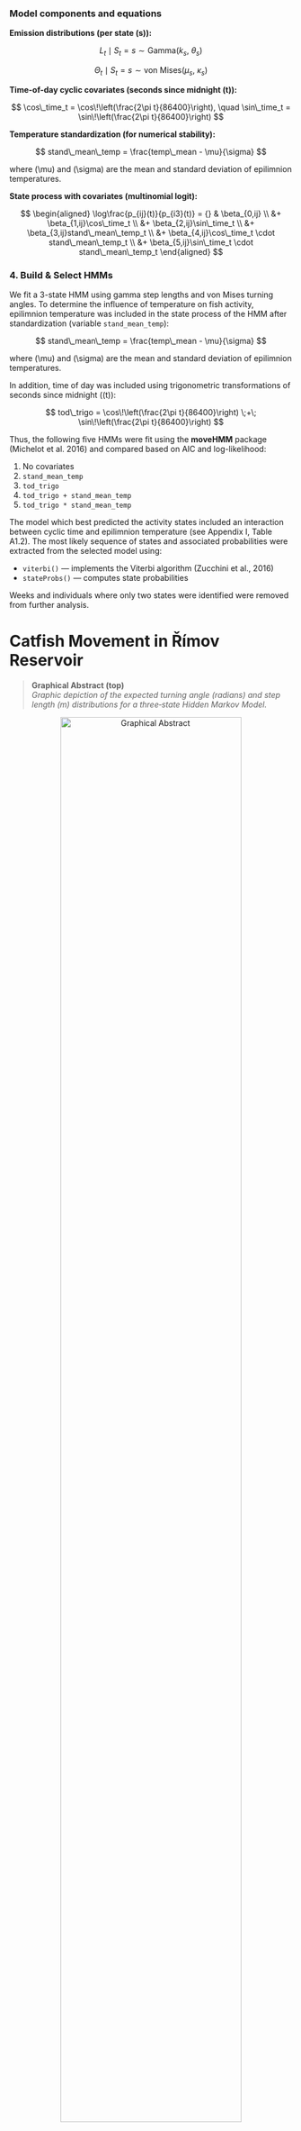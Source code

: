 ### Model components and equations

**Emission distributions (per state \(s\)):**

$$
L_t \mid S_t=s \sim \mathrm{Gamma}(k_s,\ \theta_s)
$$

$$
\Theta_t \mid S_t=s \sim \mathrm{von\ Mises}(\mu_s,\ \kappa_s)
$$

**Time-of-day cyclic covariates (seconds since midnight \(t\)):**

$$
\cos\_time_t = \cos\!\left(\frac{2\pi t}{86400}\right), \quad
\sin\_time_t = \sin\!\left(\frac{2\pi t}{86400}\right)
$$

**Temperature standardization (for numerical stability):**

$$
stand\_mean\_temp = \frac{temp\_mean - \mu}{\sigma}
$$

where \(\mu\) and \(\sigma\) are the mean and standard deviation of epilimnion temperatures.

**State process with covariates (multinomial logit):**

$$
\begin{aligned}
\log\frac{p_{ij}(t)}{p_{i3}(t)} = {} & \beta_{0,ij} \\
 &+ \beta_{1,ij}\cos\_time_t \\
 &+ \beta_{2,ij}\sin\_time_t \\
 &+ \beta_{3,ij}stand\_mean\_temp_t \\
 &+ \beta_{4,ij}\cos\_time_t \cdot stand\_mean\_temp_t \\
 &+ \beta_{5,ij}\sin\_time_t \cdot stand\_mean\_temp_t
\end{aligned}
$$



### 4. Build & Select HMMs

We fit a 3-state HMM using gamma step lengths and von Mises turning angles. To determine the influence of temperature on fish activity, epilimnion temperature was included in the state process of the HMM after standardization (variable `stand_mean_temp`):

$$
stand\_mean\_temp = \frac{temp\_mean - \mu}{\sigma}
$$

where \(\mu\) and \(\sigma\) are the mean and standard deviation of epilimnion temperatures.

In addition, time of day was included using trigonometric transformations of seconds since midnight (\(t\)):

$$
tod\_trigo = \cos\!\left(\frac{2\pi t}{86400}\right) \;+\; \sin\!\left(\frac{2\pi t}{86400}\right)
$$

Thus, the following five HMMs were fit using the **moveHMM** package (Michelot et al. 2016) and compared based on AIC and log-likelihood:

1. No covariates  
2. `stand_mean_temp`  
3. `tod_trigo`  
4. `tod_trigo + stand_mean_temp`  
5. `tod_trigo * stand_mean_temp`

The model which best predicted the activity states included an interaction between cyclic time and epilimnion temperature (see Appendix I, Table A1.2). The most likely sequence of states and associated probabilities were extracted from the selected model using:

- `viterbi()` — implements the Viterbi algorithm (Zucchini et al., 2016)  
- `stateProbs()` — computes state probabilities  

Weeks and individuals where only two states were identified were removed from further analysis.

# Catfish Movement in Římov Reservoir

> **Graphical Abstract (top)**  
> *Graphic depiction of the expected turning angle (radians) and step length (m) distributions for a three‑state Hidden Markov Model.*  

<p align="center">
  <img src="figures/graphical_abstract.png" alt="Graphical Abstract" width="80%"/>
</p>

---

## Table of Contents

- [Overview](#overview)
- [Study Area](#study-area)
- [Data \& Telemetry](#data--telemetry)
- [Environmental Data](#environmental-data)
- [Analysis Workflow (End-to-End)](#analysis-workflow-end-to-end)
  - [0. Environment Setup](#0-environment-setup)
  - [1. Load Libraries \& Helper Functions](#1-load-libraries--helper-functions)
  - [2. Load \& Filter Telemetry Data](#2-load--filter-telemetry-data)
  - [3. Clean \& Prepare Tracks for HMM](#3-clean--prepare-tracks-for-hmm)
  - [4. Build \& Select HMMs](#4-build--select-hmms)
  - [5. Decode States \& Predict Stationary Probabilities](#5-decode-states--predict-stationary-probabilities)
  - [6. Habitat Modeling (CLMMs)](#6-habitat-modeling-clmms)
  - [7. 3D Habitat Use (rKIN)](#7-3d-habitat-use-rkin)
- [Results](#results)
  - [Activity States](#activity-states)
  - [Time Allocation \& Spatial Distribution](#time-allocation--spatial-distribution)
  - [Influence of Temperature \& Time of Day](#influence-of-temperature--time-of-day)
  - [Habitat Use and Diel Period (CLMMs)](#habitat-use-and-diel-period-clmms)
  - [Three-Dimensional Habitat Use](#three-dimensional-habitat-use)
- [Figures](#figures)
- [Tables](#tables)
- [Discussion (brief)](#discussion-brief)
- [Appendix I](#appendix-i)
- [Appendix II](#appendix-ii)
- [References](#references)

---

## Overview

We analyzed the summer movement behavior of European catfish (*Silurus glanis*) in the Římov Reservoir (Czech Republic) using high-resolution acoustic telemetry and a three-state Hidden Markov Model (HMM). We integrated temperature (epilimnion) and diel cycling, mapped state-specific spatial use, modeled habitat effects with cumulative link mixed models (CLMMs), and visualized 3D habitat overlaps (core vs home-range). The full computational pipeline and figures are embedded below.

[Back to top](#table-of-contents)

---

## Study Area

Římov Reservoir is a canyon-shaped reservoir in South Bohemia, Czech Republic (N 48°51.00978′, E 14°29.47462′), built in 1978 for drinking water and flood control. The main reservoir body extends ~10 km; surface area 210 ha; mean depth ~16 m (max 45 m). A longitudinal gradient exists from mesotrophic conditions at the dam to eutrophic conditions toward the main inflow (Šeda & Devetter, 2000), with parallel gradients in algae, zooplankton, and fish density. The system typically stratifies from April–September (Říha et al., 2022). Due to fluctuating water levels and steep banks, submerged aquatic macrophytes are typically absent in the littoral zone (Říha et al., 2015).

Public access is restricted, with an estimated ~200 catfish and minimal angling disturbance, making the system well-suited for studying natural movement in a lentic environment. During the study period (July–August 2017), epilimnion temperatures ranged 19.7–22.7 °C (mean 21 ± 0.6 °C). Thermocline depth averaged 5.47 m.

[Back to top](#table-of-contents)

---

## Data & Telemetry

An array of 91 acoustic receivers (Lotek WHS3250) was deployed on 2017‑04‑18 to cover the entire reservoir (87), the inflowing tributary (3), and one small bay near the dam (1). This design allowed fine‑scale high-resolution positions (see Figure 1). Temperature stratification was monitored using HOBO Pendant temp/light 64K loggers at four longitudinal locations (loggers placed every 1 m from surface to 13 m; plus 20 m at dam and mid sections). For analysis, we used the mean 0–6 m temperature (epilimnion).

Fifteen *S. glanis* were captured by long‑lining (per Vejřík et al., 2017) at four reservoir locations (2017‑04‑18 to 2017‑04‑25), anesthetized with 2‑phenoxy‑ethanol (0.7 ml l⁻¹), surgically implanted with Lotek MM‑M‑11‑28‑TP transmitters (65×12 mm, 13 g; burst 15 s; plus pressure/temperature sensors), and released at capture sites. Locations were post‑processed with UMAP v1.4.3 (Lotek); data cleaning follows Říha et al. (2021, 2022). For this study, we used 2017‑07‑01 to 2017‑08‑31 (peak activity/growth; Copp et al., 2009). After filtering, 13 individuals and 85,650 positions remained.

[Back to top](#table-of-contents)

---

## Environmental Data

- Epilimnion temperatures: mean of 0–6 m across four stations.  
- Diurnal/cyclic time derived from timestamps (UTC) via trigonometric transforms.  
- Thermocline depth for 3D visualization context.

[Back to top](#table-of-contents)

---

## Analysis Workflow (End-to-End)

> **Tip:** Each section below includes the exact code used in the analysis. 

### 0. Environment Setup

- **Project structure**
```
.
├─ data/
│  ├─ pos_mean2.csv
│  ├─ mean_temp_6m.csv
│  ├─ wels_raw_large_tracks_crawl.df.csv
│  ├─ detection_depth.csv
│  ├─ dist2shore_calc.csv
│  ├─ rimov_thermo.csv
│  ├─ shp_files/            # reservoir polygon shapefile
│  └─ final_model_output_data/
├─ scripts/
│  ├─ libraries.R
│  ├─ functions.R
│  ├─ data_load.R
│  ├─ data_clean.R
│  ├─ hmm_function.R
│  ├─ hmm_wels_data_clean.R
│  ├─ HMM_wels_FINAL_copy.R
│  ├─ CLMM_final_updated.R
│  └─ botDepth_depth_rKIN_visual_updated.R
└─ figures/
   ├─ Figure_1.png
   ├─ Figure_5.png
   ├─ Figure_7.png
   ├─ Figure_9.png
   ├─ Figure_11.png
   ├─ Figure_12.png
   ├─ Figure_13.png
   ├─ Table_1.png
   ├─ Figure_A1.1.png
   ├─ Figure_A1.2.png
   └─ graphical_abstract.png
```

[Back to top](#table-of-contents)

---

### 1. Load Libraries & Helper Functions

**`scripts/libraries.R`**
```r
# installing libraries (load)
library(lubridate)
library(tidyverse)
library(data.table)
library(ggplot2)
library(crawl)
library(sf)
library(moveHMM)
library(performance)
library(ggpubr)
library(sjPlot)
library(circular)  # For von Mises density
```

**`scripts/functions.R`**
```r
# Compute swimming distance (2D/3D) and temporal diffs
comp.dist <- function (easting, northing, depth, timestamp){
  diff.time  <- c(NA, diff(as.numeric(timestamp), lag = 1))
  diff.east  <- c(NA, diff(easting,  lag = 1))
  diff.north <- c(NA, diff(northing, lag = 1))
  diff.depth <- c(NA, diff(depth,    lag = 1))
  swim.dist2D <- sqrt(diff.east^2 + diff.north^2)
  swim.dist3D <- sqrt(swim.dist2D^2 + diff.depth^2)
  return(list(diff_depth = diff.depth,
              diff_time  = diff.time,
              swim_dist_2D = swim.dist2D,
              swim_dist_3D = swim.dist3D))
}
```

[Back to top](#table-of-contents)

---

### 2. Load & Filter Telemetry Data

**`scripts/data_load.R`** (load data and reservoir polygon; verify CRS; filter to reservoir)
```r
source("./scripts/libraries.R")

pos_mean <- read_csv("./data/pos_mean2.csv")
rimov_pol <- st_read("./data/shp_files")

# Convert fish positions to sf points; set CRS to UTM 33N (EPSG:32633)
pos_mean_sf <- st_as_sf(pos_mean, coords = c("easting", "northing")) %>% 
  st_set_crs(32633)

# Remove positions outside reservoir polygon (GPS/detection errors)
inside_test <- st_intersects(pos_mean_sf, rimov_pol, sparse = TRUE)
pos_mean_sf$within_poly <- apply(inside_test, 1, any)

# Keep only positions within polygon, restore coordinates to columns
pos_mean_filter_sf <- pos_mean_sf %>% filter(within_poly)
pos_mean_filter <- as.data.frame(st_coordinates(pos_mean_filter_sf$geometry))
pos_mean_filter <- cbind(pos_mean_filter_sf[,-c(1)], pos_mean_filter)
colnames(pos_mean_filter)[1] <- "fishid"

pos_mean_filter <- pos_mean_filter %>%
  arrange(fishid, timestamp_5min) %>% 
  filter(within_poly)

# Export filtered positions
write_csv(pos_mean_filter, "./data/pos_mean_wels_filter.csv")

# Quick visualization
plot(st_geometry(rimov_pol), axes = TRUE, ylim = c(5407000, 5408000)) 
plot(st_geometry(pos_mean_sf), add = TRUE, pch=19, col="red")
plot(st_geometry(pos_mean_filter_sf), add = TRUE, pch=19, col="lightblue")
```

> **Note:** `scripts/data_clean.R` duplicated the above logic; keep one canonical version (`data_load.R`).

[Back to top](#table-of-contents)

---

### 3. Clean & Prepare Tracks for HMM

- Regularize tracks with CTCRW (via `crawlWrap` in `momentuHMM`), interpolate gaps ≤ 1.5 h, split longer gaps into new tracks.  
- Convert to `moveHMM` format, compute step lengths and turning angles, remove unrealistic steps (> 200 m).

**`scripts/hmm_wels_data_clean.R`**
```r
source("./scripts/libraries.R")

# Read CTCRW-regularized tracks (produced via momentuHMM::crawlWrap upstream)
HMM <- read_csv("./data/wels_raw_large_tracks_crawl.df.csv")
HMM$ID <- as.factor(HMM$ID)

# Convert to moveHMM format
HMM_wels <- moveHMM::prepData(HMM, type = "UTM", coordNames = c("x","y"))

# Inspect & remove very large steps (> 200 m)
HMM_wels$week <- week(HMM_wels$time)
step_length <- 200

HMM_wels_clean <- HMM_wels %>%
  filter(step < step_length)

# Drop temporary columns so object can be reused cleanly elsewhere
HMM_wels_clean <- HMM_wels_clean[ , -c(2:3)]
stopifnot(!any(is.na(HMM_wels_clean)))

write_csv(HMM_wels_clean, "./data/HMM_wels_clean.csv")
```

[Back to top](#table-of-contents)

---

### 4. Build & Select HMMs

We fit a 3‑state HMM using gamma step lengths and von Mises turning angles. Covariates: cyclic time (cos, sin) and standardized epilimnion temperature. We compare models with no covariates, temperature only, time only, additive (time + temp), and interaction (time * temp) using AIC/log‑likelihood. We run multiple initializations to ensure convergence (global optimum).

#### Model components and equations

- **Emission distributions** (per state \(s\)):  
  Step length \(L_t \mid S_t=s \sim \text{Gamma}(k_s,\ \theta_s)\),  
  Turning angle \(\Theta_t \mid S_t=s \sim \text{von Mises}(\mu_s,\ \kappa_s)\).

- **Time-of-day cyclic covariates** (seconds since midnight \(t\)):  
  \[
  \mathrm{cos\_time}_t = \cos\!\left(\frac{2\pi\, t}{86400}\right),\qquad
  \mathrm{sin\_time}_t = \sin\!\left(\frac{2\pi\, t}{86400}\right).
  \]

- **Temperature standardization** (for numerical stability):  
  \[
  \texttt{stand\_mean\_temp} = \frac{\texttt{temp\_mean} - \mu}{\sigma},
  \]
  where \(\mu\) and \(\sigma\) are the mean and SD of the merged epilimnion temperatures.

- **State process with covariates** (multinomial logit for transition probabilities \(p_{ij}(t)\)):  
  \[
  \log\frac{p_{ij}(t)}{p_{i3}(t)} = \beta_{0,ij} + \beta_{1,ij}\,\mathrm{cos\_time}_t + \beta_{2,ij}\,\mathrm{sin\_time}_t
  + \beta_{3,ij}\,\texttt{stand\_mean\_temp}_t
  + \beta_{4,ij}\,\mathrm{cos\_time}_t\!\cdot\!\texttt{stand\_mean\_temp}_t
  + \beta_{5,ij}\,\mathrm{sin\_time}_t\!\cdot\!\texttt{stand\_mean\_temp}_t,
  \]
  for \(j=1,2\) (baseline \(j=3\)). Reduced models drop terms accordingly.

- **Candidate sets compared** (moveHMM):  
  1) no covariates; 2) temperature only; 3) time only; 4) additive (time + temp); 5) interaction (time * temp).  
  Selection via AIC/log‑likelihood; best model was the interaction.

**`scripts/hmm_function.R`** (randomized starting values; 3‑state)
```r
# Create randomized starting values for 3-state HMM (niter tries)
niter <- 5
allPar0_3s <- lapply(as.list(1:niter), function(x) {
  stepMean0 <- runif(3, min=c(3,25,55), max=c(50,75,100))
  stepSD0   <- runif(3, min=c(3,25,55), max=c(50,75,100))
  angleMean0 <- c(0, pi, pi/2)
  angleCon0  <- runif(3, min=c(1,2,4), max=c(3,5,6))
  list(step = c(stepMean0, stepSD0),
       angle = c(angleMean0, angleCon0))
})
```

**`scripts/HMM_wels_FINAL_copy.R`** (model fitting, selection, decoding, and probability prediction)
```r
source("./scripts/hmm_function.R")
source("./scripts/libraries.R")

# Load tracks (CTCRW-regularized)
HMM <- read_csv("./data/wels_raw_large_tracks_crawl.df.csv")
HMM$week <- week(HMM$time)

# Time-of-day (hours + seconds), cyclic transforms
HMM <- HMM %>% mutate(day_time = hour(time) + minute(time)/60)
HMM2 <- HMM %>% mutate(hour = hour(time), minute = minute(time), sec = second(time),
                       day_time_sec = hour*3600 + minute*60 + sec,
                       cos_time = cos(2*pi*day_time_sec/86400),
                       sin_time = sin(2*pi*day_time_sec/86400))

# Classify diel period two ways; use sun-based classification for filtering
library(suncalc)
getNightDay <- function(x, lat=48.8497428, lon=14.4903039, xtz="UTC",
                        returnSunrSuns=FALSE, day="day", night="night") {
  if (length(x)==0) stop("length of input is 0")
  if (all(is.na(x))) return(as.character(x))
  library(data.table); library(suncalc)
  x <- as.POSIXct(x, tz=xtz)
  from_date <- as.Date(min(x, na.rm=TRUE), tz=xtz) - 1
  to_date   <- as.Date(max(x, na.rm=TRUE), tz=xtz) + 1
  day_seq   <- seq.Date(from_date, to_date, by="day")
  sunTimes  <- data.table::as.data.table(getSunlightTimes(date=day_seq, lat=lat, lon=lon, tz=xtz))
  sunrise_col <- if ("sunrise" %in% names(sunTimes)) "sunrise" else "sunriseTime"
  sunset_col  <- if ("sunset"  %in% names(sunTimes)) "sunset"  else "sunsetTime"
  sunTimes[, Date := as.Date(date, tz=xtz)]
  sunTimes_subset <- sunTimes[, .(Date, sunrise=get(sunrise_col), sunset=get(sunset_col))]
  dt <- data.table(x=x, xorder=seq_along(x), Date=as.Date(x, tz=xtz))
  dt <- merge(dt, sunTimes_subset, by="Date", all.x=TRUE)
  dt[, Diel.period := ifelse(x > sunrise & x < sunset, day, night)]
  setorder(dt, xorder)
  if (returnSunrSuns) dt[, .(Diel.period, sunrise, sunset)] else dt$Diel.period
}

HMM2 <- data.table(HMM2)
HMM2[, dp := getNightDay(time)]

# Filter weeks with >=100 obs per diel period per day
HMM_counts <- HMM2 %>% group_by(ID, week, dp) %>% tally() %>% spread(dp, n)
HMM2_full <- left_join(as_tibble(HMM2), HMM_counts, by=c("ID","week"))
HMM2_full$ncount_day[is.na(HMM2_full$ncount_day)]   <- 0
HMM2_full$ncount_night[is.na(HMM2_full$ncount_night)] <- 0
HMM2_filt <- HMM2_full %>% group_by(ID, week) %>% filter(ncount_day>=100 & ncount_night>=100)

# Prepare for HMM & remove steps > 200 m and NA angles
HMM_prep <- moveHMM::prepData(HMM2_filt, type="UTM", coordNames=c("x","y"))
HMM_prep <- HMM_prep %>% filter(step < 200) %>% drop_na(angle)

# Epilimnion temperature (merge + standardize)
epi_mean_temp <- read_csv("./data/mean_temp_6m.csv") %>%
  rename(time = hd_timestamp_utc) %>%
  filter(time > "2017-07-01 UTC", time < "2017-09-01 UTC")

HMM_merged <- left_join(HMM2_filt, epi_mean_temp, by="time")
mu <- mean(HMM_merged$temp_mean, na.rm=TRUE)
sigma <- sd(HMM_merged$temp_mean, na.rm=TRUE)
HMM_merged <- HMM_merged %>% filter(!is.na(temp_mean)) %>%
  mutate(stand_mean_temp = (temp_mean - mu)/sigma)

HMM_prep2 <- moveHMM::prepData(HMM_merged, type="UTM", coordNames=c("x","y")) %>%
  filter(step < 200) %>% drop_na(angle)

# Initial parameters (3 states)
stepMean_3s <- c(3, 15, 50); stepSD0_3s <- c(3, 15, 50)
angleMean_3s <- c(pi, 0, pi/2); angleCon0_3s <- c(1, 2, 5)
stepPar0_3s <- c(stepMean_3s, stepSD0_3s)
anglePar0_3s <- c(angleMean_3s, angleCon0_3s)

# Fit candidate models
HMM_nocovars <- moveHMM::fitHMM(HMM_prep2, nbStates=3, stepPar0=stepPar0_3s, anglePar0=anglePar0_3s)
HMM_time     <- moveHMM::fitHMM(HMM_prep2, nbStates=3, stepPar0=stepPar0_3s, anglePar0=anglePar0_3s,
                                formula=~cos_time + sin_time)
HMM_temp     <- moveHMM::fitHMM(HMM_prep2, nbStates=3, stepPar0=stepPar0_3s, anglePar0=anglePar0_3s,
                                formula=~stand_mean_temp)
HMM_add      <- moveHMM::fitHMM(HMM_prep2, nbStates=3, stepPar0=stepPar0_3s, anglePar0=anglePar0_3s,
                                formula=~cos_time + sin_time + stand_mean_temp)
HMM_inter    <- moveHMM::fitHMM(HMM_prep2, nbStates=3, stepPar0=stepPar0_3s, anglePar0=anglePar0_3s,
                                formula=~(cos_time + sin_time)*stand_mean_temp)

# Model selection
AIC(HMM_inter, HMM_add, HMM_temp, HMM_nocovars, HMM_time)

# Decode most likely state sequence & stationary probabilities using best model (interaction)
best_fit <- HMM_inter
decoded_states <- factor(moveHMM::viterbi(best_fit))
state_probs <- stationary(best_fit, covs = HMM_prep2 %>% dplyr::select(sin_time, cos_time, stand_mean_temp) %>% as.data.frame())
colnames(state_probs) <- c("prob_s1","prob_s2","prob_s3")

# Attach to dataset and export
HMM_out <- cbind(HMM_prep2, state_probs)
HMM_out$state_3s <- decoded_states
write_csv(HMM_out, "./data/final_model_output_data/HMM_final_output_TimeTempInt_UPDATED.csv")
```

[Back to top](#table-of-contents)

---

### 5. Decode States & Predict Stationary Probabilities

- Label states by movement characteristics:  
  - State 1: **Inactivity** (short steps, large turning angles)  
  - State 2: **High activity** (long steps, small turning angles)  
  - State 3: **Low activity** (medium steps, small turning angles)

- Predict stationary state probabilities across 24 h at low/mean/high epilimnion temperature scenarios.

**(excerpt from `scripts/HMM_wels_FINAL_copy.R`, visualization)**  
```r
# Build step length & turning angle distributions (Gamma, von Mises), and plot histograms + fits
# ... (plots created as in your script)

# Stationary state probabilities under low / mean / high epilimnion temperatures
# covariate frames (cos_time, sin_time, stand_mean_temp) created and fed into stationary()
# ... (gg_lowT2, gg_avgT2, gg_highT2; combined via ggarrange)
```

[Back to top](#table-of-contents)

---

### 6. Habitat Modeling (CLMMs)

We used proportional-odds CLMMs (`ordinal::clmm` and `clmm2`) with ordered response **Inactive < Low_active < High_active**, random intercept for fish ID, and separate models per habitat variable (distance to shore, bottom depth, distance to bottom, fish depth). Diel period was an effect modifier (interaction) given diel cycle already informs HMM state dynamics.

**`scripts/CLMM_final_updated.R`**
```r
source("./scripts/libraries.R")
library(ordinal); library(corrr); library(car)

wels_data   <- read_csv("./data/final_model_output_data/HMM_final_output_TimeTempInt_UPDATED.csv")
detection_depth <- read_csv("./data/detection_depth.csv")
bot_depth   <- read_csv("./data/pos_mean_wels_filter.csv") %>%
  rename(ID = fishid, time = timestamp_5min) %>% select(-depth)
dist2shore  <- read_csv("./data/dist2shore_calc.csv") %>% select(ID, time, dist_calc)

# Merge covariates
wels_clmm_dat <- wels_data %>%
  left_join(detection_depth, by=c("ID","time")) %>%
  left_join(bot_depth,       by=c("ID","time")) %>%
  left_join(dist2shore,      by=c("ID","time")) %>%
  select(ID, time, dp, state_3s, depth, bottom_depth, dist_calc, day_time) %>%
  rename(diel_period = dp)

# Interpolate missing depth/bottom depth (≤45 min gaps), compute distance to bottom
# (helper function interpolate_column defined; see provided code)
# ... (interpolation + mutates → dist2bot)

# Recode activity and set ordered factor
clmm_full <- as.data.table(wels_clmm_dat)  # after interpolation + dist2bot steps
# activity_state: Inactive < Low_active < High_active
# Fit CLMMs for H1–H4 with interaction to diel_period + random ID
# Visualization via clmm2 for predicted probabilities by day/night
# ... (H1_fig, H2_fig, H3_fig, H4_fig; combined into a single figure)
```

[Back to top](#table-of-contents)

---

### 7. 3D Habitat Use (rKIN)

We estimated kernel isopleths (50% core, 95% home range) for each state **by diel period** in the **bottom‑depth × fish‑depth** plane and computed polygon overlaps. We also derived maximum spatial extents.

**`scripts/botDepth_depth_rKIN_visual_updated.R`**
```r
library(rKIN); library(sf); library(ggpubr)

rim <- read_csv("./data/final_model_output_data/HMM_final_output_TimeTempInt_UPDATED.csv") %>%
       select(ID, step, angle, x, y, time, dp, state_3s)

bot_depth <- read_csv("./data/pos_mean_wels_filter.csv") %>%
             rename(ID = fishid, time = timestamp_5min)

rim_depth <- left_join(rim, bot_depth, by=c("ID","time"))

# Interpolate missing depth/bottom depth (≤45 min), compute dist2bot
# Create day vs night data frames; flip fish depth sign for plotting (downwards)
# estKIN(..., levels=c(50,95)); getArea(); calcOverlap()
# Build overlap tables for 50% and 95%; summarize max extents by state × diel
# Plot day/night core & home range panels plus thermocline line
# ... (final combined figure and summary table exported/shown)
```

[Back to top](#table-of-contents)

---

## Results

### Activity States

Three distinct movement states emerged:  
- **High activity:** long steps (mean ≈ 72.1 ± 29.5 m) and small turning angles (mean ≈ 0.005 rad; κ ≈ 1.7).  
- **Low activity:** medium steps (21.3 ± 15.3 m) and small turning angles (−0.005 rad; κ ≈ 0.6).  
- **Inactivity:** short steps (2.4 ± 2.2 m) and large turning angles (−3.14 rad; κ ≈ 0.2).  

Areas differed significantly by state (p < 0.001), increasing with activity (mean [ha]: 8.03 ± 1.40, 37.78 ± 4.63, 74.52 ± 9.06). Higher‑activity areas largely encompassed lower‑activity areas.

### Time Allocation & Spatial Distribution

Time in state varied among individuals (see Figure_9). Most fish (9/13) spent ~30–48% inactive; fish with fewer observations (< ~3000) showed lower inactivity percentages but still had concentrated inactivity areas. Inactivity locations varied among individuals, often with multiple hotspots per fish.

### Influence of Temperature & Time of Day

At mean epilimnion temperature (21 °C), high activity probability peaked around sunset to night (~16:30–01:30), while inactivity peaked during day (~02:00–15:30), with low activity in transitional periods. Warmer water (22.7 °C) delayed transitions by ~1–1.5 h and increased high activity; cooler water (19.7 °C) advanced transitions by ~1.5–3 h and reduced high‑activity probability.

### Habitat Use and Diel Period (CLMMs)

CLMMs indicated activity increased offshore and in deeper habitats, with diel period strongly elevating activity at night, albeit with weaker marginal effects at night (interactions < 1). Low ICC (0.06–0.10) suggests most variation occurred **within** individuals (i.e., consistent relationships across fish). Odds ratios:  
- **Distance to shore:** OR ≈ 6.08 (95% CI: 5.90–6.27); interaction (night) OR ≈ 0.44.  
- **Bottom depth:** OR ≈ 6.19 (6.00–6.39); interaction OR ≈ 0.42.  
- **Distance to bottom:** OR ≈ 5.24 (5.07–5.41); interaction OR ≈ 0.45.  
- **Fish depth:** OR ≈ 1.39 (1.38–1.41); weakest model fit/highest AIC.

### Three-Dimensional Habitat Use

**Daytime (core 50%):** Inactivity concentrated near shore and shallow (max fish depth 4.1 m; max reservoir depth 5.9 m). High activity spanned nearshore to deepest areas (MRD up to 34.9 m), often occupying deeper portions of the water column in shallower zones. Low activity occurred at intermediate distances (MRD 15.9 m) and slightly deeper water column positions than high activity (MFD 8.9 m). Overlap was moderate between inactivity and high activity (~50.9%); low fully overlapped inactivity (100%).  
**Daytime (home 95%):** Similar habitats but broader extents; high activity overlapped widely with other states nearshore and extended to deepest areas (MRD 36.9 m).  
**Nighttime:** Patterns broadly similar but fish occupied shallower depths across states. Notably, inactivity home range extended into much deeper habitats at night (MRD 27.9 m) while remaining nearshore; max fish depths decreased at night across states.

[Back to top](#table-of-contents)

---

## Figures

> All images should be placed in your repo at `figures/`. If your filenames differ, update the links below.

**Figure 1. Receiver array and bathymetry.**  
*Placement of telemetry receivers in Římov Reservoir, Czech Republic. Blue shading shows bathymetry. Adapted from Říha et al. 2025a.*  
![Figure_1](figures/Figure_1.png)

**Figure 5. State-dependent movement distributions.**  
*Final HMM model: (a) step length and (b) turning angle distributions by state (Gamma and von Mises fits overlaid).*  
![Figure_5](figures/Figure_5.png)

**Figure 7. Total utilized horizontal area by state (N = 13).**  
*Logged area differs among states; mean increases with activity. An asterisk (*) denotes significance (ANOVA, p < 0.001).*  
![Figure_7](figures/Figure_7.png)

**Figure 9. Individual state allocations.**  
*Proportion of detections per state for each fish; total detections per individual shown above bars.*  
![Figure_9](figures/Figure_9.png)

**Figure 11. Diurnal state probabilities under temperature scenarios.**  
*Probability of being in each state per hour under (a) low (19.7 °C), (b) mean (21 °C), and (c) high (22.7 °C) epilimnion temperatures. Dark grey: civil twilight; light grey: sunrise/sunset windows (UTC; July–August 2017; Č. Budějovice).*  
![Figure_11](figures/Figure_11.png)

**Figure 12. Habitat effects on state probabilities by diel period.**  
*Change in state probabilities as a function of (a) distance from shore, (b) reservoir bottom depth, (c) distance to bottom, and (d) fish depth. Solid = day; dotted = night.*  
![Figure_12](figures/Figure_12.png)

**Figure 13. 3D state overlap (depth × bottom depth).**  
*Spatial overlay of (a,c) core (50%) and (b,d) home range (95%) areas by state for day (top) and night (bottom). Dashed black line = mean thermocline; grey wedge = reservoir littoral edge.*  
![Figure_13](figures/Figure_13.png)

**Appendix Figures**  
*Figure_A1.1.* *Hourly mean epilimnion temperature across study period; red dashed line = global average.*  
![Figure_A1.1](figures/Figure_A1.1.png)

*Figure_A1.2.* *Diurnal change in mean epilimnion temperature by month. Dark grey = civil twilight; light grey = sunrise/sunset (UTC; July–August).*  
![Figure_A1.2](figures/Figure_A1.2.png)

[Back to top](#table-of-contents)

---

## Tables

> Where provided as images, we link them; where data were provided, we render Markdown tables.

**Table 1.** *(as image)*  
![Table 1](figures/Table_1.png)

**Table 3. CLMM results**

(a) **Distance to shore model**
| Response Variable | Predictors                          | Odds Ratio | 95% CI        | p-Value |
|---|---|---:|---|---:|
| Activity State    | Inactive \| Low Active              | 0.86       | 0.63–1.18     | 0.348   |
|                   | Low Active \| High Active           | 7.89       | 5.77–10.77    | <0.001  |
|                   | diel period \[night]                | 6.72       | 6.50–6.94     | <0.001  |
|                   | dist calc scaled                    | 6.08       | 5.90–6.27     | <0.001  |
|                   | dist calc scaled × diel \[night]    | 0.44       | 0.43–0.46     | <0.001  |

*Additional:* ICC = 0.09; N = 13; observations = 80,656; conditional Hessian = 967.5; Marginal/Conditional R² = 0.504/0.549; AIC = 122,374.

(b) **Reservoir bottom depth model**
| Response Variable | Predictors                          | Odds Ratio | 95% CI        | p-Value |
|---|---|---:|---|---:|
| Activity State    | Inactive \| Low Active              | 0.91       | 0.70–1.19     | 0.505   |
|                   | Low Active \| High Active           | 8.38       | 6.44–10.89    | <0.001  |
|                   | diel period \[night]                | 7.28       | 7.04–7.53     | <0.001  |
|                   | botdepth scaled                     | 6.19       | 6.00–6.39     | <0.001  |
|                   | botdepth scaled × diel \[night]     | 0.42       | 0.40–0.43     | <0.001  |

*Additional:* ICC = 0.06; N = 13; observations = 80,074; conditional Hessian = 861.7; Marginal/Conditional R² = 0.511/0.543; AIC = 121,465.

(c) **Distance to bottom model**
| Response Variable | Predictors                          | Odds Ratio | 95% CI        | p-Value |
|---|---|---:|---|---:|
| Activity State    | Inactive \| Low Active              | 0.70       | 0.50–0.98     | 0.036   |
|                   | Low Active \| High Active           | 5.93       | 4.25–8.27     | <0.001  |
|                   | diel period \[night]                | 6.53       | 6.31–6.76     | <0.001  |
|                   | dist2bot scaled                     | 5.24       | 5.07–5.41     | <0.001  |
|                   | dist2bot scaled × diel \[night]     | 0.45       | 0.44–0.47     | <0.001  |

*Additional:* ICC = 0.10; N = 13; observations = 70,853; conditional Hessian = 1200.9; Marginal/Conditional R² = 0.453/0.509; AIC = 113,417.

(d) **Fish depth model**
| Response Variable | Predictors                          | Odds Ratio | 95% CI        | p-Value |
|---|---|---:|---|---:|
| Activity State    | Inactive \| Low Active              | 3.63       | 2.85–4.61     | <0.001  |
|                   | Low Active \| High Active           | 21.51      | 16.91–27.36   | <0.001  |
|                   | diel period \[night]                | 23.61      | 22.46–24.82   | <0.001  |
|                   | fish depth                          | 1.39       | 1.38–1.41     | <0.001  |
|                   | fish depth × diel \[night]          | 0.74       | 0.73–0.76     | <0.001  |

*Additional:* ICC = 0.06; N = 13; observations = 80,654; conditional Hessian = 2728.9; Marginal/Conditional R² = 0.334/0.371; AIC = 142,367.

**Table 4. Maximum spatial extent by state, CI, and diel period**

| State        | CI | Diel | Max Fish Depth (m) | Max Reservoir Depth (m) |
|---|---:|---|---:|---:|
| Inactivity   | 50 | Day   | 4.05 | 5.92 |
| Inactivity   | 50 | Night | 3.64 | 4.20 |
| Inactivity   | 95 | Day   | 5.16 |10.35 |
| Inactivity   | 95 | Night | 5.09 |27.93 |
| Low Activity | 50 | Day   | 8.94 |15.92 |
| Low Activity | 50 | Night | 6.81 |14.36 |
| Low Activity | 95 | Day   |15.08 |36.30 |
| Low Activity | 95 | Night | 8.30 |36.60 |
| High Activity| 50 | Day   | 8.53 |34.92 |
| High Activity| 50 | Night | 4.11 |33.47 |
| High Activity| 95 | Day   |12.33 |36.91 |
| High Activity| 95 | Night | 7.51 |36.42 |

**Table 5. Percent overlap of 3D areas between states**

(a) **Core (50% CI)**
| Reference State | Overlapping State | Day Period | Night Period |
|---|---|---:|---:|
| Inactivity | High Activity | 50.9 | 58.3 |
| Inactivity | Low Activity  | 100.0 | 83.2 |
| High Activity | Inactivity | 7.1 | 9.4 |
| High Activity | Low Activity | 32.7 | 30.8 |
| Low Activity | Inactivity | 19.7 | 17.8 |
| Low Activity | High Activity | 46.0 | 40.8 |

(b) **Home Range (95% CI)**
| Reference State | Overlapping State | Day Period | Night Period |
|---|---|---:|---:|
| Inactivity | High Activity | 79.4 | 91.2 |
| Inactivity | Low Activity  | 97.8 | 94.6 |
| High Activity | Inactivity | 15.8 | 37.2 |
| High Activity | Low Activity | 83.4 | 92.8 |
| Low Activity | Inactivity | 20.5 | 38.7 |
| Low Activity | High Activity | 88.1 | 93.0 |

[Back to top](#table-of-contents)

---

## Discussion (brief)

Catfish exhibited strong diel rhythms with elevated nocturnal activity and spatial expansions toward deeper, offshore habitats. Temperature subtly shifted the timing and magnitude of activity, extending nocturnal activity under warmer epilimnion conditions. Habitat associations were consistent across individuals (low ICC), implying similar behavioral rules: inactivity near shallow nearshore habitats by day; increasing activity with distance from shore and bottom depth; and broader 3D overlap at night. These patterns align with foraging in pelagic zones and refuge/rest in littoral areas.

[Back to top](#table-of-contents)

---

## Appendix I

**Table A1.1.** Initial parameters used for HMMs (based on exploratory histograms).

| Parameter | State 1 | State 2 | State 3 |
|---|---:|---:|---:|
| Step Mean | 3 | 25 | 75 |
| Step SD   | 3 | 25 | 75 |
| Step Zero Mass | 0.01 |  | 0.001 |
| Turning Angle Mean | π | 0 | π/2 |
| Turning Angle Precision | 1 | 2 | 25 |

**Table A1.2.** HMM model selection table (AIC, log‑likelihood). Best model includes interaction between cyclic time and temperature.

| Model | AIC | LL |
|---|---:|---:|
| No covariates | 916,760.1 | −458,459.0 |
| Stand_mean_temp | 916,760.1 | −458,354.0 |
| Cos_time + Sin_time | 915,754.3 | −457,845.1 |
| Cos_time + Sin_time + stand_mean_temp | 915,582.3 | −457,753.2 |
| (Cos_time + Sin_time) * stand_mean_temp | **915,517.2** | **−457,708.6** |

**Table A1.3.** CLMM model selection tables (per habitat covariate). Best models included an interaction with diel period. *(summary; see `CLMM_final_updated.R` for full outputs and AICs).*

**Figures A1.1–A1.2** (see [Figures](#figures)).

[Back to top](#table-of-contents)

---

## Appendix II

**Figure A2.1.** Overall distribution of states across Římov for each catfish after position‑consistency filtering. *(Provide as an additional figure if available; otherwise, this serves as a placeholder caption.)*
![Figure_A2.1](figures/Figure_A2.1.png)
[Back to top](#table-of-contents)

---

### Reproducibility Notes

- HMM assumptions: evenly spaced observations enforced via CTCRW interpolation for ≤ 1.5 h gaps; new tracks started for longer gaps. Gamma (step length) and von Mises (angle) distributions used. Multiple initializations ensure convergence robustness.
- CLMMs: checked for proportional odds, collinearity, random‑effects normality, and convergence. Autocorrelation wasn’t modeled explicitly (package limitation), but random effects partially absorb within‑individual dependence.
- All figures correspond to code in `HMM_wels_FINAL_copy.R`, `CLMM_final_updated.R`, and `botDepth_depth_rKIN_visual_updated.R`.

---

## References

- Albeke, S. E. (2025). *rKIN: (Kernel) Isotope Niche Estimation* (Version 1.0.4) [Computer software]. <https://cran.r-project.org/web/packages/rKIN/index.html>

- Bacheler, N. M., Michelot, T., Cheshire, R. T., & Shertzer, K. W. (2019). Fine-scale movement patterns and behavioral states of gray triggerfish *Balistes capriscus* determined from acoustic telemetry and hidden Markov models. *Fisheries Research, 215*, 76–89. <https://doi.org/10.1016/j.fishres.2019.02.014>

- Brevé, N. W. P., Verspui, R., De Laak, G. A. J., Bendall, B., Breukelaar, A. W., & Spierts, I. L. Y. (2014). Explicit site fidelity of European catfish (*Silurus glanis*, L., 1758) to man-made habitat in the River Meuse, Netherlands. *Journal of Applied Ichthyology, 30*(3), 472–478. <https://doi.org/10.1111/jai.12410>

- Calenge, C. (2006). The package “adehabitat” for the R software: A tool for the analysis of space and habitat use by animals. *Ecological Modelling, 197*(3), 516–519. <https://doi.org/10.1016/j.ecolmodel.2006.03.017>

- Carol, J., Zamora, L., & García-Berthou, E. (2007). Preliminary telemetry data on the movement patterns and habitat use of European catfish (*Silurus glanis*) in a reservoir of the River Ebro, Spain. *Ecology of Freshwater Fish, 16*(3), 450–456. <https://doi.org/10.1111/j.1600-0633.2007.00225.x>

- Christensen, R. H. B. (2024). *ordinal: Regression Models for Ordinal Data* (Version 2023.12-4.1) [Computer software]. <https://cran.r-project.org/web/packages/ordinal/index.html>

- Cooke, S. J., Bergman, J. N., Twardek, W. M., Piczak, M. L., Casselberry, G. A., Lutek, K., Dahlmo, L. S., Birnie-Gauvin, K., Griffin, L. P., Brownscombe, J. W., Raby, G. D., Standen, E. M., Horodysky, A. Z., Johnsen, S., Danylchuk, A. J., Furey, N. B., Gallagher, A. J., Lédée, E. J. I., Midwood, J. D., … Lennox, R. J. (2022). The movement ecology of fishes. *Journal of Fish Biology, 101*(4), 756–779. <https://doi.org/10.1111/jfb.15153>

- Copp, G. H., Britton, J. R., Cucherousset, J., García-Berthou, E., Kirk, R., Peeler, E., & Stakėnas, S. (2009). Voracious invader or benign feline? A review of the environmental biology of European catfish *Silurus glanis* in its native and introduced ranges. *Fish and Fisheries, 10*(3), 252–282. <https://doi.org/10.1111/j.1467-2979.2008.00321.x>

- Langrock, R., King, R., Matthiopoulos, J., Thomas, L., Fortin, D., & Morales, J. M. (2012). Flexible and practical modeling of animal telemetry data: Hidden Markov models and extensions. *Ecology, 93*(11), 2336–2342. <https://doi.org/10.1890/11-2241.1>

- McClintock, B., & Michelot, T. (2022). *momentuHMM: Maximum Likelihood Analysis of Animal Movement Behavior Using Multivariate Hidden Markov Models* (Version 1.5.5) [Computer software]. <https://cran.r-project.org/web/packages/momentuHMM/index.html>

- Michelot, T., Langrock, R., Patterson, T., McClintock, B., & Rexstad, E. (2016). *moveHMM: Animal Movement Modelling using Hidden Markov Models* (Version 1.10) [Computer software]. <https://cran.r-project.org/web/packages/moveHMM/index.html>

- Michelot, T., Langrock, R., & Patterson, T. (2025). *moveHMM: an R package for the analysis of animal movement data.* <https://cran.r-project.org/web/packages/moveHMM/vignettes/moveHMM-guide.pdf>

- Říha, M., & Prchalová, M. (2022). Models of Animal Distributions in Inland Waters. In *Reference Module in Earth Systems and Environmental Sciences.* <https://doi.org/10.1016/B978-0-12-819166-8.00065-7>

- Říha, M., Rabaneda-Bueno, R., Jarić, I., Souza, A. T., Vejřík, L., Draštík, V., Blabolil, P., Holubová, M., Jůza, T., Gjelland, K. Ø., Rychtecký, P., Sajdlová, Z., Kočvara, L., Tušer, M., Prchalová, M., Seďa, J., & Peterka, J. (2022). Seasonal habitat use of three predatory fishes in a freshwater ecosystem. *Hydrobiologia, 849*(15), 3351–3371. <https://doi.org/10.1007/s10750-022-04938-1>
